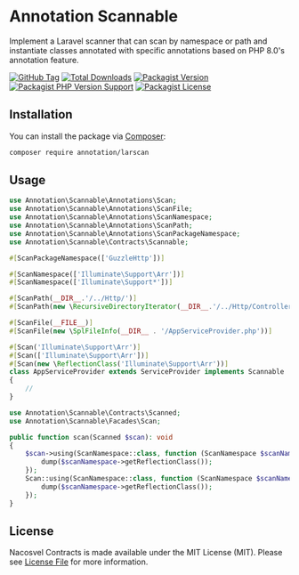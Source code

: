 # Annotation Scannable

Implement a Laravel scanner that can scan by namespace or path and instantiate classes annotated with specific annotations based on PHP 8.0's annotation feature.

[![GitHub Tag](https://img.shields.io/github/v/tag/dependencies-packagist/annotation-larscan)](https://github.com/dependencies-packagist/annotation-larscan/tags)
[![Total Downloads](https://img.shields.io/packagist/dt/annotation/larscan?style=flat-square)](https://packagist.org/packages/annotation/larscan)
[![Packagist Version](https://img.shields.io/packagist/v/annotation/larscan)](https://packagist.org/packages/annotation/larscan)
[![Packagist PHP Version Support](https://img.shields.io/packagist/php-v/annotation/larscan)](https://github.com/dependencies-packagist/annotation-larscan)
[![Packagist License](https://img.shields.io/github/license/dependencies-packagist/annotation-larscan)](https://github.com/dependencies-packagist/annotation-larscan)

## Installation

You can install the package via [Composer](https://getcomposer.org/):

```bash
composer require annotation/larscan
```

## Usage

```php
use Annotation\Scannable\Annotations\Scan;
use Annotation\Scannable\Annotations\ScanFile;
use Annotation\Scannable\Annotations\ScanNamespace;
use Annotation\Scannable\Annotations\ScanPath;
use Annotation\Scannable\Annotations\ScanPackageNamespace;
use Annotation\Scannable\Contracts\Scannable;

#[ScanPackageNamespace(['GuzzleHttp'])]

#[ScanNamespace(['Illuminate\Support\Arr'])]
#[ScanNamespace(['Illuminate\Support*'])]

#[ScanPath(__DIR__.'/../Http/')]
#[ScanPath(new \RecursiveDirectoryIterator(__DIR__.'/../Http/Controllers'))]

#[ScanFile(__FILE__)]
#[ScanFile(new \SplFileInfo(__DIR__ . '/AppServiceProvider.php'))]

#[Scan('Illuminate\Support\Arr')]
#[Scan(['Illuminate\Support\Arr'])]
#[Scan(new \ReflectionClass('Illuminate\Support\Arr'))]
class AppServiceProvider extends ServiceProvider implements Scannable
{
    //
}
```

```php
use Annotation\Scannable\Contracts\Scanned;
use Annotation\Scannable\Facades\Scan;

public function scan(Scanned $scan): void
{
    $scan->using(ScanNamespace::class, function (ScanNamespace $scanNamespace) {
        dump($scanNamespace->getReflectionClass());
    });
    Scan::using(ScanNamespace::class, function (ScanNamespace $scanNamespace) {
        dump($scanNamespace->getReflectionClass());
    });
}
```

## License

Nacosvel Contracts is made available under the MIT License (MIT). Please see [License File](LICENSE) for more information.
